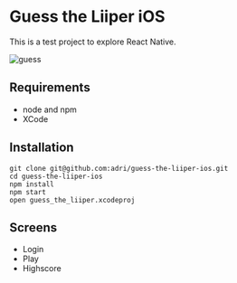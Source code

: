 # Guess the Liiper iOS

This is a test project to explore React Native.

![guess](https://cloud.githubusercontent.com/assets/133832/6886598/8ad94f7a-d642-11e4-8663-a1b124cb5b92.gif)

## Requirements

 * node and npm
 * XCode

## Installation

```
git clone git@github.com:adri/guess-the-liiper-ios.git
cd guess-the-liiper-ios
npm install
npm start
open guess_the_liiper.xcodeproj
```

## Screens

 * Login
 * Play
 * Highscore



